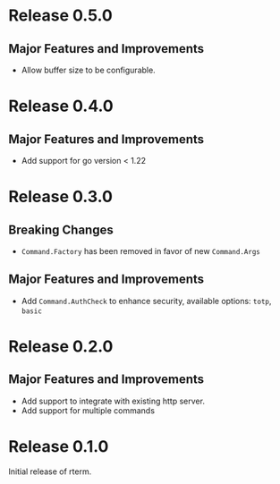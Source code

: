 # Release 0.5.0
## Major Features and Improvements
* Allow buffer size to be configurable.

# Release 0.4.0
## Major Features and Improvements
* Add support for go version < 1.22

# Release 0.3.0
## Breaking Changes
* `Command.Factory` has been removed in favor of new `Command.Args`
## Major Features and Improvements
* Add `Command.AuthCheck` to enhance security, available options: `totp`, `basic`

# Release 0.2.0
## Major Features and Improvements
* Add support to integrate with existing http server.
* Add support for multiple commands

# Release 0.1.0
Initial release of rterm.